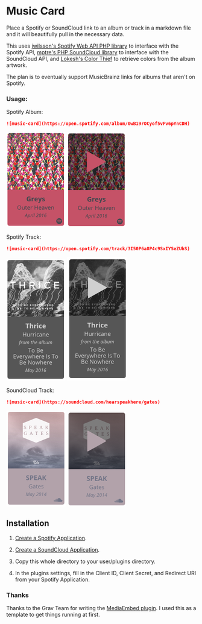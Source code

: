 # Music Card

Place a Spotify or SoundCloud link to an album or track in a markdown file and it will beautifully pull in the necessary data.

This uses [jwilsson's Spotify Web API PHP library](https://github.com/jwilsson/spotify-web-api-php
) to interface with the Spotify API, [mptre's PHP SoundCloud library](https://github.com/mptre/php-soundcloud) to interface with the SoundCloud API, and [Lokesh's Color Thief](https://github.com/lokesh/color-thief/) to retrieve colors from the album artwork.

The plan is to eventually support MusicBrainz links for albums that aren't on Spotify.

### Usage:

Spotify Album:

```markdown
![music-card](https://open.spotify.com/album/0wB19rOCyof5vPv6pYnCDH)
```

![Greys](assets/screenshot_greys.png)
![Greys - Hover](assets/screenshot_greys_hover.png)


Spotify Track:

```markdown
![music-card](https://open.spotify.com/track/3I50P6a8P4c9SxIYSeZUhS)
```

![Thrice](assets/screenshot_thrice.png)
![Thrice - Hover](assets/screenshot_thrice_hover.png)


SoundCloud Track:

```markdown
![music-card](https://soundcloud.com/hearspeakhere/gates)
```

![Speak](assets/screenshot_speak.png)
![Speak - Hover](assets/screenshot_speak_hover.png)

## Installation

1. [Create a Spotify Application](https://developer.spotify.com/my-applications).

2. [Create a SoundCloud Application](http://soundcloud.com/you/apps).

3. Copy this whole directory to your user/plugins directory.

4. In the plugins settings, fill in the Client ID, Client Secret, and Redirect URI from your Spotify Application.
    
### Thanks

Thanks to the Grav Team for writing the [MediaEmbed plugin](https://github.com/sommerregen/grav-plugin-mediaembed). I used this as a template to get things running at first.

